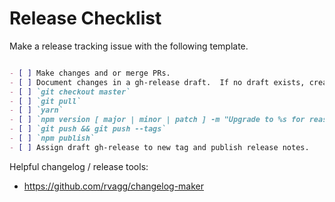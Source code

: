 # Release Checklist

Make a release tracking issue with the following template.

```md

- [ ] Make changes and or merge PRs.
- [ ] Document changes in a gh-release draft.  If no draft exists, create one.
- [ ] `git checkout master`
- [ ] `git pull`
- [ ] `yarn`
- [ ] `npm version [ major | minor | patch ] -m "Upgrade to %s for reasons"`
- [ ] `git push && git push --tags`
- [ ] `npm publish`
- [ ] Assign draft gh-release to new tag and publish release notes.

```

Helpful changelog / release tools:

- https://github.com/rvagg/changelog-maker
